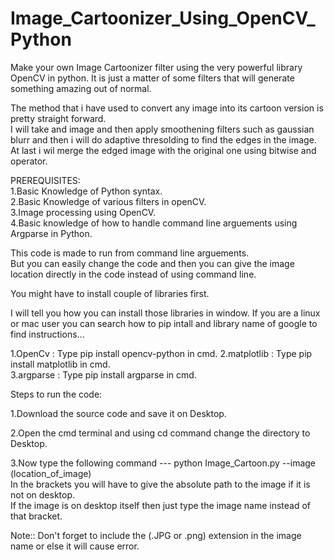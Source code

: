 # Image_Cartoonizer_Using_OpenCV_Python
Make your own Image Cartoonizer filter using the very powerful library OpenCV in python. It is just a matter of some filters that will generate something amazing out of normal.  
         
The method that i have used to convert any image into its cartoon version is pretty straight forward.         
 I will take and image and then apply smoothening filters such as gaussian blurr and then i will do adaptive thresolding to find the edges in the image.      
 At last i wil merge the edged image with the original one using bitwise and operator.               
                                    
                                    
PREREQUISITES:  
1.Basic Knowledge of Python syntax.  
2.Basic Knowledge of various filters in openCV.   
3.Image processing using OpenCV.       
4.Basic knowledge of how to handle command line arguements using Argparse in Python.       
                                    
                                                          
                                    
This code is made to run from command line arguements.                                                                         
But you can easily change the code and then you can give the image location directly in the code instead of using command line.   
                             
              
 You might have to install couple of libraries first.
                                 
I will tell you how you can install those libraries in window. If you are a linux or mac user you can search how to pip intall and library name of google to find instructions...                      
                                                   
 1.OpenCv : Type pip install opencv-python in cmd. 
 2.matplotlib : Type pip install matplotlib in cmd.                               
 3.argparse : Type pip install argparse in cmd.
                                                    
                                                                      
Steps to run the code:                           
                                          
1.Download the source code and save it on Desktop.                    
                                                                             
2.Open the cmd terminal and using cd command change the directory to Desktop.            
                     
3.Now type the following command ---   python Image_Cartoon.py --image (location_of_image)          
  In the brackets you will have to give the absolute path to the image if it is not on desktop.                
  If the image is on desktop itself then just type the image name instead of that bracket.                         
                                                                                                          
Note:: Don't forget to include the (.JPG or .png) extension in the image name or else it will cause error.                  

